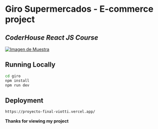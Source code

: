 # Giro Supermercados - E-commerce project
## _CoderHouse React JS Course_

[![Imagen de Muestra](https://github.com/BrunoV04/Proyecto-Final-Viotti/blob/main/project-giro.gif)](https://proyecto-final-viotti.vercel.app/)


## Running Locally
```sh
cd giro
npm install
npm run dev
```

## Deployment 
```sh
https://proyecto-final-viotti.vercel.app/
```
**Thanks for viewing my project**

